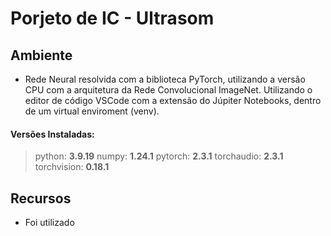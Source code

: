 # Porjeto de IC - Ultrasom

## Ambiente
- Rede Neural resolvida com a biblioteca PyTorch, utilizando a versão CPU com a arquitetura da Rede Convolucional ImageNet. Utilizando o editor de código VSCode com a extensão do Júpiter Notebooks, dentro de um virtual enviroment (venv).
#### Versões Instaladas:
> python: **3.9.19**
> numpy: **1.24.1**
> pytorch: **2.3.1**
> torchaudio: **2.3.1**
> torchvision: **0.18.1**

## Recursos

- Foi utilizado